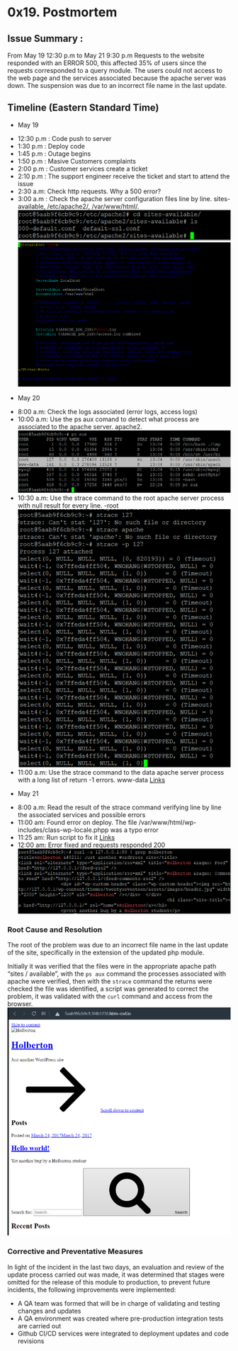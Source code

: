 # 0x19. Postmortem

## Issue Summary :
From May 19 12:30 p.m to May 21 9:30 p.m Requests to the website responded with an ERROR 500, this affected 35% of users since the requests corresponded to a query module. The users could not access to the web page and the services associated because the apache server was down. The suspension was due to an incorrect file name in the last update.

## Timeline (Eastern Standard Time)
- May 19
* 12:30 p.m : Code push to server
* 1:30 p.m : Deploy code 
* 1:45 p.m : Outage begins
* 1:50 p.m : Masive Customers complaints 
* 2:00 p.m : Customer services create a ticket
* 2:10 p.m : The support engineer receive the ticket and start to attend the issue
* 2:30 a.m: Check http requests. Why a 500 error?
* 3:00 a.m : Check the apache server configuration files line by line. sites-available, /etc/apache2/, /var/www/html/.
![](https://github.com/elisa2105/holberton-system_engineering-devops/blob/master/0x19-postmortem/images/sites%20available.PNG?raw=true)
![](https://github.com/elisa2105/holberton-system_engineering-devops/blob/master/0x19-postmortem/images/document%20root.PNG?raw=true)
- May 20
* 8:00 a.m: Check the logs associated (error logs, access logs) 
* 10:00 a.m: Use the ps aux comand to detect what process are associated to the apache server. apache2.
![](https://github.com/elisa2105/holberton-system_engineering-devops/blob/master/0x19-postmortem/images/psaux.PNG?raw=true)
* 10:30 a.m: Use the strace command to the root apache server process with null result for every line. -root
![](https://github.com/elisa2105/holberton-system_engineering-devops/blob/master/0x19-postmortem/images/strace%20127.PNG?raw=true)
* 11:00 a.m: Use the strace command to the data apache server process with a long list of return -1 errors. www-data
[Links](https://github.com/elisa2105/holberton-system_engineering-devops/blob/master/0x19-postmortem/images/strace%20161.txt)
- May 21
* 8:00 a.m: Read the result of the strace command verifying line by line the associated services and possible errors
* 11:00 am: Found error on deploy. The file /var/www/html/wp-includes/class-wp-locale.phpp was a typo error 
* 11:25 am: Run script to fix it
[Links](https://github.com/elisa2105/holberton-system_engineering-devops/blob/master/0x17-web_stack_debugging_3/0-strace_is_your_friend.pp)
* 12:00 am: Error fixed and requests responded 200
![](https://github.com/elisa2105/holberton-system_engineering-devops/blob/master/0x19-postmortem/images/working.PNG?raw=true)

### Root Cause and Resolution 
The root of the problem was due to an incorrect file name in the last update of the site, specifically in the extension of the updated php module.

Initially it was verified that the files were in the appropriate apache path “sites / available”, with the `ps aux` command the processes associated with apache were verified, then with the `strace` command the returns were checked the file was identified, a script was generated to correct the problem, it was validated with the `curl` command and access from the browser.
![](https://github.com/elisa2105/holberton-system_engineering-devops/blob/master/0x19-postmortem/images/accessing.PNG?raw=true)

### Corrective and Preventative Measures
In light of the incident in the last two days, an evaluation and review of the update process carried out was made, it was determined that stages were omitted for the release of this module to production, to prevent future incidents, the following improvements were implemented:

* A QA team was formed that will be in charge of validating and testing changes and updates
* A QA environment was created where pre-production integration tests are carried out
* Github CI/CD services were integrated to deployment updates and code revisions
